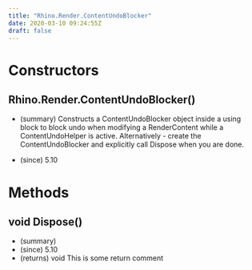 ```yaml
---
title: "Rhino.Render.ContentUndoBlocker"
date: 2020-03-10 09:24:55Z
draft: false
---
```


# Constructors
## Rhino.Render.ContentUndoBlocker()
- (summary) 
     Constructs a ContentUndoBlocker object inside a using block to block undo when modifying a RenderContent
     while a ContentUndoHelper is active. Alternatively - create the ContentUndoBlocker and explicitly call Dispose when you are done.
     
- (since) 5.10
# Methods
## void Dispose()
- (summary) 
- (since) 5.10
- (returns) void This is some return comment
